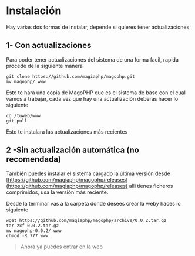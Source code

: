 # Instalación

Hay varias dos formas de instalar, depende si quieres tener actualizaciones

## 1- Con actualizaciones

Para poder tener actualizaciones del sistema de una forma facil, rapida procede de la siguiente manera

```
git clone https://github.com/magiaphp/magophp.git
mv magophp/ www
```

Esto te hara una copia de MagoPHP que es el sistema de base con el cual vamos a trabajar, cada vez que hay una actualización deberas hacer lo siguiente

```
cd /tuweb/www
git pull
```

Esto te instalara las actualizaciones más recientes

## 2 -Sin actualización automática \(no recomendada\)

También puedes instalar el sistema cargado la última versión desde [https://github.com/magiaphp/magophp/releases](https://github.com/magiaphp/magophp/releases) alli tienes ficheros comprimidos, usa la versión más reciente.

Desde la terminar vas a la carpeta donde desees crear la weby haces lo siguiente

```
wget https://github.com/magiaphp/magophp/archive/0.0.2.tar.gz
tar zxf 0.0.2.tar.gz
mv magophp-0.0.2/ www
chmod -R 777 www
```

> Ahora ya puedes entrar en la web



